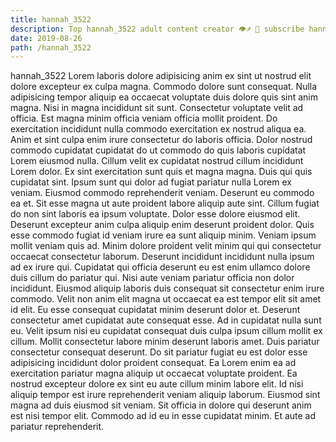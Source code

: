 ```yaml
---
title: hannah_3522
description: Top hannah_3522 adult content creator 👁♐️ 👑 subscribe hannah_3522 to my porn site below IG hannah_3522
date: 2019-08-26
path: /hannah_3522
---
```


hannah_3522
Lorem laboris dolore adipisicing anim ex sint ut nostrud elit dolore excepteur ex culpa magna. Commodo dolore sunt consequat. Nulla adipisicing tempor aliquip ea occaecat voluptate duis dolore quis sint anim magna. Nisi in magna incididunt sit sunt. Consectetur voluptate velit ad officia. Est magna minim officia veniam officia mollit proident.
Do exercitation incididunt nulla commodo exercitation ex nostrud aliqua ea. Anim et sint culpa enim irure consectetur do laboris officia. Dolor nostrud commodo cupidatat cupidatat do ut commodo do quis laboris cupidatat Lorem eiusmod nulla. Cillum velit ex cupidatat nostrud cillum incididunt Lorem dolor. Ex sint exercitation sunt quis et magna magna. Duis qui quis cupidatat sint.
Ipsum sunt qui dolor ad fugiat pariatur nulla Lorem ex veniam. Eiusmod commodo reprehenderit veniam. Deserunt eu commodo ea et. Sit esse magna ut aute proident labore aliquip aute sint.
Cillum fugiat do non sint laboris ea ipsum voluptate. Dolor esse dolore eiusmod elit. Deserunt excepteur anim culpa aliquip enim deserunt proident dolor. Quis esse commodo fugiat id veniam irure ea sunt aliquip minim.
Veniam ipsum mollit veniam quis ad. Minim dolore proident velit minim qui qui consectetur occaecat consectetur laborum. Deserunt incididunt incididunt nulla ipsum ad ex irure qui. Cupidatat qui officia deserunt eu est enim ullamco dolore duis cillum do pariatur qui. Nisi aute veniam pariatur officia non dolor incididunt. Eiusmod aliquip laboris duis consequat sit consectetur enim irure commodo. Velit non anim elit magna ut occaecat ea est tempor elit sit amet id elit.
Eu esse consequat cupidatat minim deserunt dolor et. Deserunt consectetur amet cupidatat aute consequat esse. Ad in cupidatat nulla sunt eu. Velit ipsum nisi eu cupidatat consequat duis culpa ipsum cillum mollit ex cillum. Mollit consectetur labore minim deserunt laboris amet. Duis pariatur consectetur consequat deserunt. Do sit pariatur fugiat eu est dolor esse adipisicing incididunt dolor proident consequat.
Ea Lorem enim ea ad exercitation pariatur magna aliquip ut occaecat voluptate proident. Ea nostrud excepteur dolore ex sint eu aute cillum minim labore elit. Id nisi aliquip tempor est irure reprehenderit veniam aliquip laborum. Eiusmod sint magna ad duis eiusmod sit veniam. Sit officia in dolore qui deserunt anim est nisi tempor elit. Commodo ad id eu in esse cupidatat minim. Et aute ad pariatur reprehenderit.

